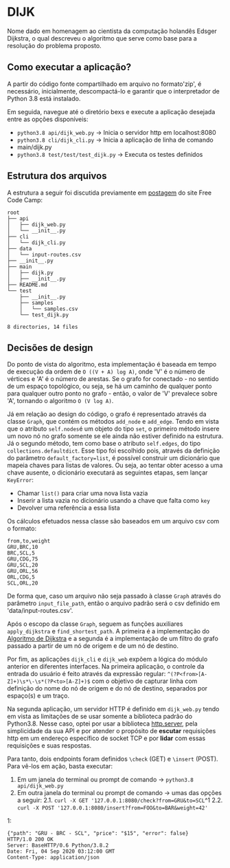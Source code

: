# DIJK
Nome dado em homenagem ao cientista da computação holandês Edsger Dijkstra, o qual descreveu o algoritmo que serve como base para a resolução do problema proposto.

## Como executar a aplicação?
A partir do código fonte compartilhado em arquivo no formato'zip', é necessário, inicialmente, descompactá-lo e garantir que o interpretador de Python 3.8 está instalado.

Em seguida, navegue até o diretório bexs e execute a aplicação desejada entre as opções disponíveis:

- `python3.8 api/dijk_web.py` -> Inicia o servidor http em localhost:8080
- `python3.8 cli/dijk_cli.py` ->  Inicia a aplicação de linha de comando
- main/dijk.py
- `python3.8 test/test/test_dijk.py` -> Executa os testes definidos

## Estrutura dos arquivos

A estrutura a seguir foi discutida previamente em [postagem](https://www.freecodecamp.org/news/structuring-a-flask-restplus-web-service-for-production-builds-c2ec676de563/) do site Free Code Camp:

```
root
├── api
│   ├── dijk_web.py
│   └── __init__.py
├── cli
│   └── dijk_cli.py
├── data
│   └── input-routes.csv
├── __init__.py
├── main
│   ├── dijk.py
│   ├── __init__.py
├── README.md
└── test
    ├── __init__.py
    ├── samples
    │   └── samples.csv
    └── test_dijk.py

8 directories, 14 files
```

## Decisões de design

Do ponto de vista do algoritmo, esta implementação é baseada em tempo de execução da ordem de `O ((V + A) log A)`, onde 'V' é o número de vértices e 'A' é o número de arestas. Se o grafo for conectado - no sentido de um espaço topológico, ou seja, se há um caminho de qualquer ponto para qualquer outro ponto no grafo - então, o valor de 'V' prevalece sobre 'A', tornando o algoritmo `O (V log A)`.

Já em relação ao design do código, o grafo é representado através da classe `Graph`, que contém os métodos `add_node` e `add_edge`. Tendo em vista que o atributo `self.nodes`é um objeto do tipo `set`, o primeiro método insere um novo nó no grafo somente se ele ainda não estiver definido na estrutura. Já o segundo método, tem como base o atributo `self.edges`, do tipo `collections.defaultdict`. Esse tipo foi escolhido pois, através da definição do parâmetro `default_factory=list`, é possível construir um dicionário que mapeia chaves para listas de valores. Ou seja, ao tentar obter acesso a uma chave ausente, o dicionário executará as seguintes etapas, sem lançar `KeyError`:

- Chamar `list()` para criar uma nova lista vazia
- Inserir a lista vazia no dicionário usando a chave que falta como `key`
- Devolver uma referência a essa lista

Os cálculos efetuados nessa classe são baseados em um arquivo csv com o formato:

```csv
from,to,weight
GRU,BRC,10
BRC,SCL,5
GRU,CDG,75
GRU,SCL,20
GRU,ORL,56
ORL,CDG,5
SCL,ORL,20
```
De forma que, caso um arquivo não seja passado à classe `Graph` através do parâmetro `input_file_path`, então o arquivo padrão será o csv definido em 'data/input-routes.csv'.

Após o escopo da classe `Graph`, seguem as funções auxiliares `apply_dijkstra` e `find_shortest_path`. A primeira é a implementação do [Algoritmo de Dijkstra](https://www.ime.usp.br/~pf/algoritmos_para_grafos/aulas/dijkstra.html) e a segunda é a implementação de um filtro do grafo passado a partir de um nó de origem e de um nó de destino.

Por fim, as aplicações `dijk_cli` e `dijk_web` expõem a lógica do módulo anterior en diferentes interfaces. Na primeira aplicação, o controle da entrada do usuário é feito através da expressão regular: `^(?P<from>[A-Z]+)\s*\-\s*(?P<to>[A-Z]+)$` com o objetivo de capturar linha com definição do nome do nó de origem e do nó de destino, separados por espaço(s) e um traço.

Na segunda aplicação, um servidor HTTP é definido em `dijk_web.py` tendo em vista as limitações de se usar somente a biblioteca padrão do Python3.8. Nesse caso, optei por usar a biblioteca [http.server](https://docs.python.org/3/library/http.server.html), pela simplicidade da sua API e por atender o propósito de **escutar** requisições http em um endereço específico de socket TCP e por **lidar** com essas requisições e suas respostas.

Para tanto, dois endpoints foram definidos `\check` (GET) e `\insert` (POST). Para vê-los em ação, basta executar:

1. Em um janela do terminal ou prompt de comando -> `python3.8 api/dijk_web.py`
2. Em outra janela do terminal ou prompt de comando -> umas das opções a seguir:
2.1. `curl -X GET '127.0.0.1:8080/check?from=GRU&to=SCL`^1
2.2. `curl -X POST '127.0.0.1:8080/insert?from=FOO&to=BAR&weight=42'`


1: 
```
{"path": "GRU - BRC - SCL", "price": "$15", "error": false}
HTTP/1.0 200 OK
Server: BaseHTTP/0.6 Python/3.8.2
Date: Fri, 04 Sep 2020 03:12:00 GMT
Content-Type: application/json
```
